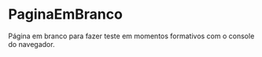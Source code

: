 # PaginaEmBranco
Página em branco para fazer teste em momentos formativos com o console do navegador.
